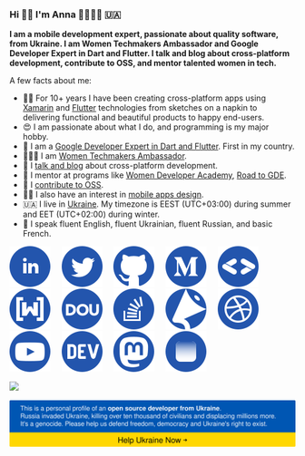 ### Hi 👋🏻 I'm Anna 👩‍💻💙📱 🇺🇦

**I am a mobile development expert, passionate about quality software, from Ukraine. I am Women Techmakers Ambassador and Google Developer Expert in Dart and Flutter. I talk and blog about cross-platform development, contribute to OSS, and mentor talented women in tech.**

A few facts about me:

- 👩‍💻 For 10+ years I have been creating cross-platform apps using [Xamarin](https://dotnet.microsoft.com/apps/xamarin) and [Flutter](https://flutter.dev/) technologies from sketches on a napkin to delivering functional and beautiful products to happy end-users.
- 😍 I am passionate about what I do, and programming is my major hobby.
- 💙 I am a [Google Developer Expert in Dart and Flutter](https://developers.google.com/community/experts/directory/profile/profile-anna-leushchenko). First in my country.
- 🙋🏼‍♀️ I am [Women Techmakers Ambassador](https://www.womentechmakers.com/ambassadors/profiles/628b482c792ed347fbeda0dd/anna_leushchenko).
- 🎤 I [talk and blog](https://github.com/foxanna/blog/blob/main/README.md) about cross-platform development.
- 👭 I mentor at programs like [Women Developer Academy](https://events.withgoogle.com/women-developers-academy/), [Road to GDE](https://events.withgoogle.com/road-to-gde/).
- 🤝 I [contribute to OSS](https://github.com/foxanna?tab=repositories).
- ✍🏻 I also have an interest in [mobile apps design](https://dribbble.com/foxanna).
- 🇺🇦 I live in [Ukraine](https://goo.gl/maps/MCspakZUVRGEoH8w8). My timezone is EEST (UTC+03:00) during summer and EET (UTC+02:00) during winter.
- 👩 I speak fluent English, fluent Ukrainian, fluent Russian, and basic French.

[![LinkedIn](images/linkedin.svg)](https://www.linkedin.com/in/annaleushchenko/)&nbsp;&nbsp;&nbsp;&nbsp;
[![Twitter](images/twitter.svg)](https://twitter.com/AnnaLeushchenko)&nbsp;&nbsp;&nbsp;&nbsp;
[![GitHub](images/github.svg)](https://github.com/foxanna)&nbsp;&nbsp;&nbsp;&nbsp;
[![Medium](images/medium.svg)](https://medium.com/@foxanna)&nbsp;&nbsp;&nbsp;&nbsp;
[![GDE](images/gde.svg)](https://developers.google.com/profile/u/foxanna)&nbsp;&nbsp;&nbsp;&nbsp;
[![WTM](images/wtm.svg)](https://developers.google.com/profile/u/foxanna)&nbsp;&nbsp;&nbsp;&nbsp;
[![DOU](images/dou.svg)](https://dou.ua/users/foxanna/articles/)&nbsp;&nbsp;&nbsp;&nbsp;
[![StackOverflow](images/stackoverflow.svg)](https://stackoverflow.com/users/2452764/foxanna?tab=profile)&nbsp;&nbsp;&nbsp;&nbsp;
[![Sessionize](images/sessionize.svg)](https://sessionize.com/foxanna/)&nbsp;&nbsp;&nbsp;&nbsp;
[![Dribble](images/dribbble.svg)](https://dribbble.com/foxanna)&nbsp;&nbsp;&nbsp;&nbsp;
[![YouTube](images/youtube.svg)](https://youtube.com/@foxanna)&nbsp;&nbsp;&nbsp;&nbsp;
[![DevTo](images/devto.svg)](https://dev.to/foxanna)&nbsp;&nbsp;&nbsp;&nbsp;
[![Mastodon](images/mastodon.svg)](https://fluttercommunity.social/@foxanna)&nbsp;&nbsp;&nbsp;&nbsp;
[![BlueSky](images/bsky.svg)](https://bsky.app/profile/foxanna.bsky.social)&nbsp;&nbsp;&nbsp;&nbsp;

<div>
  <img height="135px" src="https://github-readme-stats.vercel.app/api?username=foxanna&theme=transparent&show_icons=true&hide_title=true&hide_border=true&hide_rank=true&include_all_commits=true&count_private=true&line_height=21"/>
</div>

[![Stand With Ukraine](https://raw.githubusercontent.com/vshymanskyy/StandWithUkraine/main/banner-personal-page.svg)](https://stand-with-ukraine.pp.ua)
